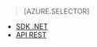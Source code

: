 ﻿> [AZURE.SELECTOR]
- [SDK .NET](/pt-br/documentation/articles/media-services-dotnet-configure-asset-delivery-policy/)
- [API REST](/pt-br/documentation/articles/media-services-rest-configure-asset-delivery-policy/)

<!--HONumber=45--> 
